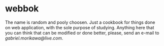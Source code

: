 # webbok

The name is random and pooly choosen.
Just a cookbook for things done on web application, with the sole purpose of studying. Anything here that you can think that can be modified or done better, please, send an e-mail to _gabriel.morikawa@live.com_.

